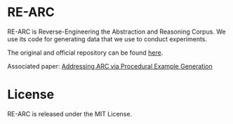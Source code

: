 # RE-ARC
RE-ARC is Reverse-Engineering the Abstraction and Reasoning Corpus. We use its code for generating data that we use to conduct experiments.
<br>

The original and official repository can be found [here](https://github.com/serre-lab/CVR).
<br>

Associated paper: [Addressing ARC via Procedural Example Generation](https://arxiv.org/abs/2404.07353)

 
# License

RE-ARC is released under the MIT License.
